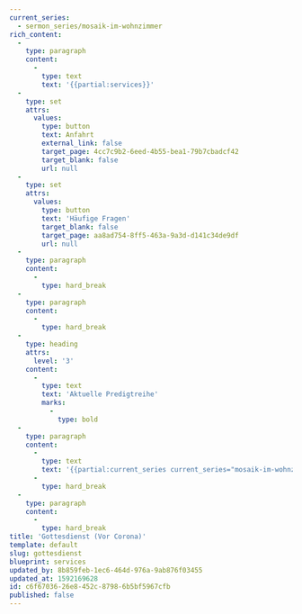 ```yaml
---
current_series:
  - sermon_series/mosaik-im-wohnzimmer
rich_content:
  -
    type: paragraph
    content:
      -
        type: text
        text: '{{partial:services}}'
  -
    type: set
    attrs:
      values:
        type: button
        text: Anfahrt
        external_link: false
        target_page: 4cc7c9b2-6eed-4b55-bea1-79b7cbadcf42
        target_blank: false
        url: null
  -
    type: set
    attrs:
      values:
        type: button
        text: 'Häufige Fragen'
        target_blank: false
        target_page: aa8ad754-8ff5-463a-9a3d-d141c34de9df
        url: null
  -
    type: paragraph
    content:
      -
        type: hard_break
  -
    type: paragraph
    content:
      -
        type: hard_break
  -
    type: heading
    attrs:
      level: '3'
    content:
      -
        type: text
        text: 'Aktuelle Predigtreihe'
        marks:
          -
            type: bold
  -
    type: paragraph
    content:
      -
        type: text
        text: '{{partial:current_series current_series="mosaik-im-wohnzimmer"}}'
      -
        type: hard_break
  -
    type: paragraph
    content:
      -
        type: hard_break
title: 'Gottesdienst (Vor Corona)'
template: default
slug: gottesdienst
blueprint: services
updated_by: 8b859feb-1ec6-464d-976a-9ab876f03455
updated_at: 1592169628
id: c6f67036-26e8-452c-8798-6b5bf5967cfb
published: false
---
```

